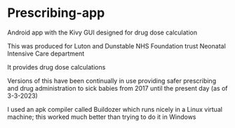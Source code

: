 # Prescribing-app
Android app with the Kivy GUI designed for drug dose calculation

This was produced for Luton and Dunstable NHS Foundation trust Neonatal Intensive Care department

It provides drug dose calculations

Versions of this have been continually in use providing safer prescribing and drug administration to sick babies from 2017 until the present day (as of 3-3-2023)

I used an apk compiler called Buildozer which runs nicely in a Linux virtual machine; this worked much better than trying to do it in Windows
